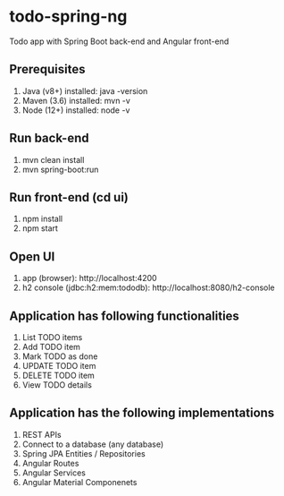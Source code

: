 # todo-spring-ng

Todo app with Spring Boot back-end and Angular front-end

## Prerequisites

1. Java (v8+) installed: java -version
2. Maven (3.6) installed: mvn -v
3. Node (12+) installed: node -v

## Run back-end

1. mvn clean install
2. mvn spring-boot:run

## Run front-end (cd ui)

1. npm install
2. npm start

## Open UI

1. app (browser): http://localhost:4200
2. h2 console (jdbc:h2:mem:tododb): http://localhost:8080/h2-console

## Application has following functionalities

1. List TODO items
2. Add TODO item
3. Mark TODO as done
4. UPDATE TODO item
5. DELETE TODO item
6. View TODO details

## Application has the following implementations

1. REST APIs
2. Connect to a database (any database)
3. Spring JPA Entities / Repositories
4. Angular Routes
5. Angular Services
6. Angular Material Componenets
